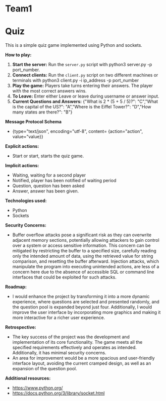 # Team1

# Quiz

This is a simple quiz game implemented using Python and sockets.

**How to play:**
1. **Start the server:** Run the `server.py` script with python3 server.py -p port_number.
2. **Connect clients:** Run the `client.py` script on two different machines or terminals with python3 client.py -i ip_address -p port_number
3. **Play the game:** Players take turns entering their answers. The player with the most correct answers wins.
4. **To Leave:** Enter either Leave or leave during username or answer input.
5. **Current Questions and Answers:** {"What is 2 * (5 + 5 / 5)?": "C","What is the capital of the US?": "A","Where is the Eiffel Tower?": "D","How many states are there?": "B"}

**Message Protocol Schema**
* {type="text/json", encoding="utf-8", content= {action="action", value="value}}

**Explicit actions:**
* Start or start, starts the quiz game.

**Implicit actions:**
* Waiting, waiting for a second player
* Notified, player has been notified of waiting period
* Question, question has been asked
* Answer, answer has been given.

**Technologies used:**
* Python
* Sockets

**Security Concerns:**
* Buffer overflow attacks pose a significant risk as they can overwrite adjacent memory sections, potentially allowing attackers to gain control over a system or access sensitive information. This concern can be mitigated by restricting the buffer to a specified size, carefully reading only the intended amount of data, using the retrieved value for string comparison, and resetting the buffer afterward. Injection attacks, which manipulate the program into executing unintended actions, are less of a concern here due to the absence of accessible SQL or command line interfaces that could be exploited for such attacks.

**Roadmap:**
* I would enhance the project by transforming it into a more dynamic experience, where questions are selected and presented randomly, and the question pool is expanded beyond just four. Additionally, I would improve the user interface by incorporating more graphics and making it more interactive for a richer user experience.

**Retrospective:**
* The key success of the project was the development and implementation of its core functionality. The game meets all the specified requirements effectively and operates as intended. Additionally, it has minimal security concerns.
* An area for improvement would be a more spacious and user-friendly interface layout, avoiding the current cramped design, as well as an expansion of the question pool.

**Additional resources:**
* https://www.python.org/
* https://docs.python.org/3/library/socket.html
